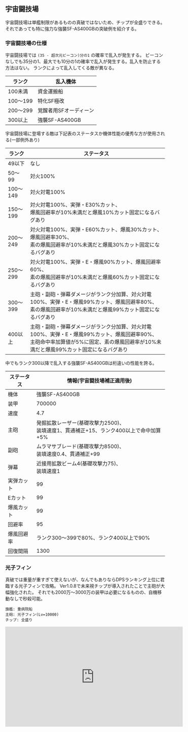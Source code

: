 ## 宇宙闘技場

宇宙闘技場は単艦制限があるものの真破ではないため、チップが全盛りできる。
それであっても特に強力な強襲SF-AS400GBの突破例を紹介する。

### 宇宙闘技場の仕様

宇宙闘技場では `(35 - 超次元ビーコン)分の1` の確率で乱入が発生する。
ビーコンなしでも35分の1、最大でも10分の1の確率で乱入が発生する。乱入を防止する方法はない。
ランクによって乱入してくる敵が異なる。

| ランク   | 乱入機体               |
|----------|------------------------|
| 100未満  | 資金運搬船             |
| 100～199 | 特化SF極改             |
| 200～299 | 覚醒者用SFオーディーン |
| 300以上  | 強襲SF-AS400GB         |

宇宙闘技場に登場する敵は下記表のステータスか機体性能の優秀な方が使用される(一部例外あり)

| ランク   | ステータス                                                                                                                                                                                |
|----------|-------------------------------------------------------------------------------------------------------------------------------------------------------------------------------------------|
| 49以下   | なし                                                                                                                                                                                      |
| 50～99   | 対火100%                                                                                                                                                                                  |
| 100～149 | 対火対電100%                                                                                                                                                                              |
| 150～199 | 対火対電100%、実弾・E30%カット、<br />爆風回避率が10%未満だと爆風10%カット固定になるバグあり                                                                                              |
| 200～249 | 対火対電100%、実弾・E60%カット、爆風30%カット、爆風回避率30%、<br />素の爆風回避率が10%未満だと爆風30%カット固定になるバグあり                                                            |
| 250～299 | 対火対電100%、実弾・E・爆風90%カット、爆風回避率60%、<br />素の爆風回避率が10%未満だと爆風60%カット固定になるバグあり                                                                     |
| 300～399 | 主砲・副砲・弾幕ダメージがランク分加算、対火対電100%、実弾・E・爆風99%カット、爆風回避率80%、<br />素の爆風回避率が10%未満だと爆風99%カット固定になるバグあり                             |
| 400以上  | 主砲・副砲・弾幕ダメージがランク分加算、対火対電100%、実弾・E・爆風99%カット、爆風回避率90%、<br />主砲命中率加算値が5%に固定、素の爆風回避率が10%未満だと爆風99%カット固定になるバグあり |

中でもランク300以降で乱入する強襲SF-AS400GBは桁違いの性能を誇る。

| ステータス | 情報(宇宙闘技場補正適用後)                                                                 |
|------------|--------------------------------------------------------------------------------------------|
| 機体       | 強襲SF-AS400GB                                                                             |
| 装甲       | 700000                                                                                     |
| 速度       | 4.7                                                                                        |
| 主砲       | 発掘拡散レーザー(基礎攻撃力2500)、<br />装填速度1、貫通補正+15、ランク400以上で命中加算+5% |
| 副砲       | ムラマサブレード(基礎攻撃力8500)、<br />装填速度0.4、貫通補正+99                           |
| 弾幕       | 近接用拡散ビーム4(基礎攻撃力75)、<br />装填速度1                                           |
| 実弾カット | 99                                                                                         |
| Eカット    | 99                                                                                         |
| 爆風カット | 99                                                                                         |
| 回避率     | 95                                                                                         |
| 爆風回避率 | ランク300～399で80%、ランク400以上で90%                                                    |
| 回復間隔   | 1300                                                                                       |

### 光子フィン

真破では重量が重すぎて使えないが、なんでもありならDPSランキング上位に君臨する光子フィンで攻略。
Ver1.0.8で未来視チップが導入されたことで主砲が大幅強化された。
それでも2000万～3000万の装甲は必要になるものの、自機移動なしで秒殺可能。

```
旗艦: 重病院船
主砲: 光子フィン(Lv=10000)
チップ: 全盛り
```

<iframe width="560" height="315" src="https://www.youtube.com/embed/zlWfeCpX50k" title="YouTube video player" frameborder="0" allow="accelerometer; autoplay; clipboard-write; encrypted-media; gyroscope; picture-in-picture" allowfullscreen></iframe>
